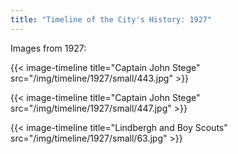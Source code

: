 ```yaml
---
title: "Timeline of the City's History: 1927"
---
```

Images from 1927:

{{< image-timeline title="Captain John Stege" src="/img/timeline/1927/small/443.jpg" >}}

{{< image-timeline title="Captain John Stege" src="/img/timeline/1927/small/447.jpg" >}}

{{< image-timeline title="Lindbergh and Boy Scouts" src="/img/timeline/1927/small/63.jpg" >}}
